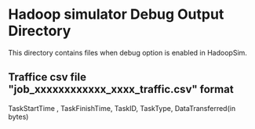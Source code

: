 # Hadoop simulator Debug Output Directory

This directory contains files when debug option is enabled in HadoopSim.

## Traffice csv file "job_xxxxxxxxxxxx_xxxx_traffic.csv" format
TaskStartTime , TaskFinishTime, TaskID, TaskType, DataTransferred(in bytes)


